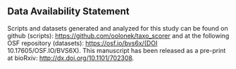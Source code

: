 ## Data Availability Statement

Scripts and datasets generated and analyzed for this study can be found on github (scripts): https://github.com/oolonek/taxo_scorer and at the following OSF repository (datasets): https://osf.io/bvs6x/(DOI 10.17605/OSF.IO/BVS6X).
This manuscript has been released as a pre-print at bioRxiv: http://dx.doi.org/10.1101/702308. 
